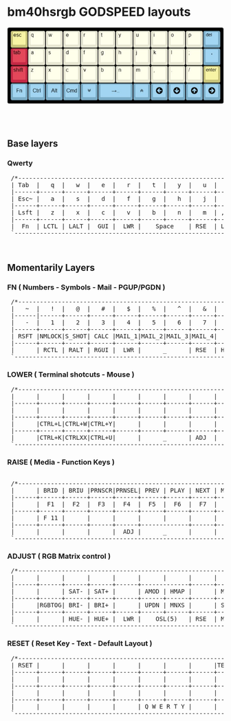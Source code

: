 # bm40hsrgb GODSPEED layouts

![GODSPEED](bm40_godspeed.jpg)

<br/>
<br/>

## Base layers

### Qwerty
<pre>
 /*----------------------------------------------------------------------------------.
 | Tab  |   q  |   w  |   e  |   r  |   t  |   y  |   u  |   i  |   o  |   p  | Bksp |
 |------+------+------+------+------+------+------+------+------+------+------+------|
 | Esc~ |   a  |   s  |   d  |   f  |   g  |   h  |   j  |   k  |   l  | ;  : | '  " |
 |------+------+------+------+------+------+------+------+------+------+------+------|
 | Lsft |   z  |   x  |   c  |   v  |   b  |   n  |   m  | , <  |  . > | /  ? | Entr |
 |------+------+------+------+------+------+------+------+------+------+------+------|
 |  Fn  | LCTL | LALT |  GUI |  LWR |    Space    | RSE  | Left | Down |  Up  | Rght |
 `----------------------------------------------------------------------------------*/
</pre>

<br/>

## Momentarily Layers

 ### FN ( Numbers - Symbols - Mail - PGUP/PGDN )
<pre>
 /*----------------------------------------------------------------------------------.
 |   ~  |   !  |   @  |   #  |   $  |   %  |   ^  |   &  |   *  | ([{  |  }]) |  Del |
 |------|------+------+------+------+------+------+------+------+------+------+------|
 |   -  |   1  |   2  |   3  |   4  |   5  |   6  |   7  |   8  |   9  |   0  |   +  |
 |------+------+------+------+------+------+------+------+------+------+------+------|
 | RSFT |NMLOCK|S_SHOT| CALC |MAIL_1|MAIL_2|MAIL_3|MAIL_4|   €  |   ñ  | \  | |   =  |
 |------+------+------+------+------+------+------+------+------+------+------+------|
 |      | RCTL | RALT | RGUI |  LWR |      _      | RSE  | HOME | PGDN | PGUP | END  |
 `----------------------------------------------------------------------------------*/
</pre>
 ### LOWER ( Terminal shotcuts - Mouse )
<pre>
 /*----------------------------------------------------------------------------------.
 |      |      |      |      |      |      |      |      |      |      |MSW UP|      |
 |------+------+------+------+------+------+------+------+------+------+------+------|
 |      |      |      |      |      |      |      |      |      |MSW L |MSW DN|MSW R |
 |------+------+------+------+------+------+------+------+------+------+------+------|
 |      |CTRL+L|CTRL+W|CTRL+Y|      |      |      |      |      | MSBL | MS U | MSBR |
 |------+------+------+------+------+------+------+------+------+------+------+------|
 |      |CTRL+K|CTRLXX|CTRL+U|      |      _      | ADJ  |      | MS L | MS D | MS R |
 `----------------------------------------------------------------------------------*/
</pre>
 ### RAISE ( Media - Function Keys )
<pre> 
 /*----------------------------------------------------------------------------------.
 |      | BRID | BRIU |PRNSCR|PRNSEL| PREV | PLAY | NEXT | MUTE | VOL- | VOL+ |      |
 |------+------+------+------+------+------+------+------+------+------+------+------|
 |      |  F1  |  F2  |  F3  |  F4  |  F5  |  F6  |  F7  |  F8  |  F9  | F 10 |      |
 |------+------+------+------+------+------+------+------+------+------+------+------|
 |      | F 11 |      |      |      |      |      |      |      |      | F 12 |      |
 |------+------+------+------+------+-------------+------+------+------+------+------|
 |      |      |      |      |  ADJ |      _      |      |      |      |      |      |
 `----------------------------------------------------------------------------------*/
</pre>
 ### ADJUST ( RGB Matrix control )
<pre>
 /*----------------------------------------------------------------------------------.
 |      |      |      |      |      |      |      |      |      |      |      |      |
 |------+------+------+------+------+-------------+------+------+------+------+------|
 |      |      | SAT- | SAT+ |      | AMOD | HMAP |      | MOD- | MOD+ |      |      |
 |------+------+------+------+------+------+------+------+------+------+------+------|
 |      |RGBTOG| BRI- | BRI+ |      | UPDN | MNXS |      | SPD- | SPD+ |RGBTOG|      |
 |------+------+------+------+------+------+------+------+------+------+------+------|
 |      |      | HUE- | HUE+ |  LWR |    OSL(5)   | RSE  | MOD- | MOD+ |      |      |
 `----------------------------------------------------------------------------------*/
</pre>
 ### RESET ( Reset Key - Text - Default Layout )
<pre>
 /*----------------------------------------------------------------------------------.
 | RSET |      |      |      |      |      |      |      |TEXT_8|      |TEXT_4|TEXT_0|
 |------+------+------+------+------+------+------+------+------+------+------+------+
 |      |      |      |      |      |      |      |      |      |      |TEXT_5|TEXT_1|
 |------+------+------+------+------+------+------+------+------+------+------+------+
 |      |      |      |      |      |      |      |      |      |      |TEXT_6|TEXT_2|
 |------+------+------+------+------+------+------+------+------+------+------+------+
 |      |      |      |      |      | Q W E R T Y |      |      |      |TEXT_7|TEXT_3|
 `----------------------------------------------------------------------------------*/
</pre>
